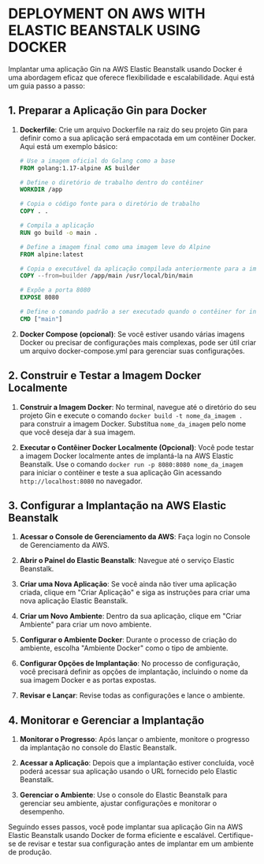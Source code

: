 # DEPLOYMENT ON AWS WITH ELASTIC BEANSTALK USING DOCKER
Implantar uma aplicação Gin na AWS Elastic Beanstalk usando Docker é uma abordagem eficaz que oferece flexibilidade e escalabilidade. Aqui está um guia passo a passo:

## 1. Preparar a Aplicação Gin para Docker
1. **Dockerfile**: Crie um arquivo Dockerfile na raiz do seu projeto Gin para definir como a sua aplicação será empacotada em um contêiner Docker. Aqui está um exemplo básico:

    ```Dockerfile
    # Use a imagem oficial do Golang como a base
    FROM golang:1.17-alpine AS builder

    # Define o diretório de trabalho dentro do contêiner
    WORKDIR /app

    # Copia o código fonte para o diretório de trabalho
    COPY . .

    # Compila a aplicação
    RUN go build -o main .

    # Define a imagem final como uma imagem leve do Alpine
    FROM alpine:latest

    # Copia o executável da aplicação compilada anteriormente para a imagem
    COPY --from=builder /app/main /usr/local/bin/main

    # Expõe a porta 8080
    EXPOSE 8080

    # Define o comando padrão a ser executado quando o contêiner for iniciado
    CMD ["main"]
    ```

2. **Docker Compose (opcional)**: Se você estiver usando várias imagens Docker ou precisar de configurações mais complexas, pode ser útil criar um arquivo docker-compose.yml para gerenciar suas configurações.

## 2. Construir e Testar a Imagem Docker Localmente
1. **Construir a Imagem Docker**: No terminal, navegue até o diretório do seu projeto Gin e execute o comando `docker build -t nome_da_imagem .` para construir a imagem Docker. Substitua `nome_da_imagem` pelo nome que você deseja dar à sua imagem.

2. **Executar o Contêiner Docker Localmente (Opcional)**: Você pode testar a imagem Docker localmente antes de implantá-la na AWS Elastic Beanstalk. Use o comando `docker run -p 8080:8080 nome_da_imagem` para iniciar o contêiner e teste a sua aplicação Gin acessando `http://localhost:8080` no navegador.

## 3. Configurar a Implantação na AWS Elastic Beanstalk
1. **Acessar o Console de Gerenciamento da AWS**: Faça login no Console de Gerenciamento da AWS.

2. **Abrir o Painel do Elastic Beanstalk**: Navegue até o serviço Elastic Beanstalk.

3. **Criar uma Nova Aplicação**: Se você ainda não tiver uma aplicação criada, clique em "Criar Aplicação" e siga as instruções para criar uma nova aplicação Elastic Beanstalk.

4. **Criar um Novo Ambiente**: Dentro da sua aplicação, clique em "Criar Ambiente" para criar um novo ambiente.

5. **Configurar o Ambiente Docker**: Durante o processo de criação do ambiente, escolha "Ambiente Docker" como o tipo de ambiente.

6. **Configurar Opções de Implantação**: No processo de configuração, você precisará definir as opções de implantação, incluindo o nome da sua imagem Docker e as portas expostas.

7. **Revisar e Lançar**: Revise todas as configurações e lance o ambiente.

## 4. Monitorar e Gerenciar a Implantação
1. **Monitorar o Progresso**: Após lançar o ambiente, monitore o progresso da implantação no console do Elastic Beanstalk.

2. **Acessar a Aplicação**: Depois que a implantação estiver concluída, você poderá acessar sua aplicação usando o URL fornecido pelo Elastic Beanstalk.

3. **Gerenciar o Ambiente**: Use o console do Elastic Beanstalk para gerenciar seu ambiente, ajustar configurações e monitorar o desempenho.

Seguindo esses passos, você pode implantar sua aplicação Gin na AWS Elastic Beanstalk usando Docker de forma eficiente e escalável. Certifique-se de revisar e testar sua configuração antes de implantar em um ambiente de produção.